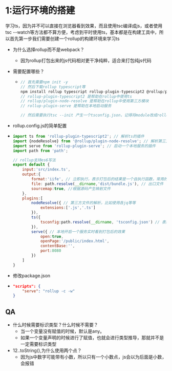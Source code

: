 
# 1:运行环境的搭建

学习ts，因为并不可以直接在浏览器看到效果，而且使用tsc编译成js，或者使用tsc --watch等方法都不算方便，考虑到平时使用ts，基本都是在构建工具中，所以首先第一步我们需要创建一个rollup的构建环境来学习ts

- 为什么选择rollup而不是webpack？

  - 因为rollup打包出来的js代码相对更干净纯粹，适合来打包纯js代码

- 需要配置哪些？


  - ```js
    // 首先需要npm init -y
    // 然后下载rollup typescript等
    npm install rollup typescript rollup-plugin-typescipt2 @rollup/plugin-node-resolve rollup-plugin-serve -D
    // rollup-plugin-typescript2 是帮助在rollup中使用ts
    // rollup/plugin-node-resolve 是帮助在rollup中使用第三方模块
    // rollup-plugin-serve 是帮助在本地启动服务
    
    // 然后需要执行tsc --init 产生一个tsconfig.json，记得将module改成rollup支持的es2015或者esnext
    ```
    
- rollup.config.js的简单配置
- ```js
  import ts from 'rollup-plugin-typescript2'; // 解析ts的插件
  import {nodeResolve} from '@rollup/plugin-node-resolve'; // 解析第三方模块的插件
  import serve from 'rollup-plugin-serve'; // 启动一个本地服务的插件
  import path from 'path';
  
  // rollup支持es6写法
  export default {
      input:'src/index.ts',
      output:{
          format:'iife', // 立即执行，表示打包后的结果是一个自执行函数，常用的还有umd主要是为了弄一个全局变量，我们只是为了看到ts转义为js的效果
          file: path.resolve(__dirname,'dist/bundle.js'), // 出口文件
          sourcemap:true, //根据源码产生映射文件
      },
      plugins:[
          nodeResolve({ // 第三方文件的解析，比如使用各jq等等
              extensions:['.js','.ts']
          }),
          ts({
              tsconfig:path.resolve(__dirname, 'tsconfig.json') // 表示ts使用哪个配置文件
          }),
          serve({ // 本地开启一个服务实时看到打包后的效果
              open:true,
              openPage:'/public/index.html',
              contentBase:'',
              port:8080
          })
      ]
  }
  ```

- 修改package.json

- ```json
  "scripts": {
      "serve": "rollup -c -w"
  }
  ```

## QA

- 什么时候需要标识类型？什么时候不需要？
  - 当一个变量没有赋值的时候，默认是any。
  - 如果一个变量声明的时候进行了赋值，也就会进行类型推导，那就并不是一定需要标识类型
- 12..toString(),为什么使用两个点？
  - 因为js中数字可能带有小数，所以只有一个小数点，js会以为后面是小数，会报错
